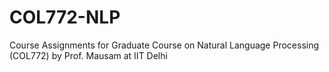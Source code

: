 # COL772-NLP
Course Assignments for Graduate Course on Natural Language Processing (COL772) by Prof. Mausam at IIT Delhi
